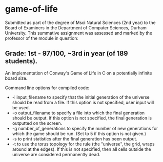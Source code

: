 # game-of-life
Submitted as part of the degree of Msci Natural Sciences (2nd year) to the Board of Examiners in the Department of Computer Sciences, Durham University. 
This summative assignment was assessed and marked by the professor of the module in question:
## Grade: 1st - 97/100, ~3rd in year (of 189 students).
An implementation of Conway's Game of Life in C on a potentially infinite board size.

Command line options for compiled code:
* -i input_filename to specify that the initial generation of the universe should be read from a file. If
this option is not specified, user input will be used.
* -o output_filename to specify a file into which the final generation should be output. If this option
is not specified, the final generation is outputted on the screen. 
* -g number_of_generations to specify the number of new generations for which the game should be
run. (Set to 5 if this option is not given.)
* -s to print statistics after the final generation has been output.
* -t to use the torus topology for the rule (the "universe", the grid, wraps around at the edges). If this is not specified, then all cells outside the universe are considered permanently dead.
